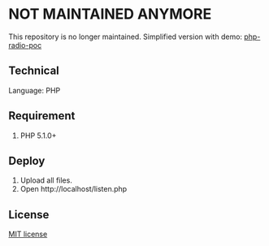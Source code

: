 # NOT MAINTAINED ANYMORE
This repository is no longer maintained.
Simplified version with demo: [php-radio-poc](https://github.com/phateio/php-radio-poc)

## Technical
Language: PHP

## Requirement
1. PHP 5.1.0+

## Deploy
1. Upload all files.
2. Open http://localhost/listen.php

## License
[MIT license](http://opensource.org/licenses/MIT)
